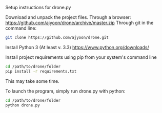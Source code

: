 ﻿Setup instructions for drone.py

Download and unpack the project files.
Through a browser: https://github.com/ajyoon/drone/archive/master.zip
Through git in the command line: 
```bash
git clone https://github.com/ajyoon/drone.git
```

Install Python 3 (At least v. 3.3)
https://www.python.org/downloads/

Install project requirements using pip from your system's command line
```bash
cd /path/to/drone/folder
pip install -r requirements.txt
```
This may take some time.

To launch the program, simply run drone.py with python:
```bash
cd /path/to/drone/folder
python drone.py
```



